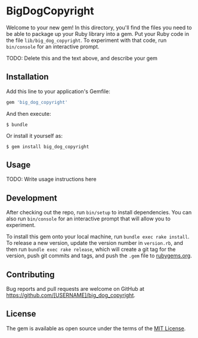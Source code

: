 # BigDogCopyright

Welcome to your new gem! In this directory, you'll find the files you need to be able to package up your Ruby library into a gem. Put your Ruby code in the file `lib/big_dog_copyright`. To experiment with that code, run `bin/console` for an interactive prompt.

TODO: Delete this and the text above, and describe your gem

## Installation

Add this line to your application's Gemfile:

```ruby
gem 'big_dog_copyright'
```

And then execute:

    $ bundle

Or install it yourself as:

    $ gem install big_dog_copyright

## Usage

TODO: Write usage instructions here

## Development

After checking out the repo, run `bin/setup` to install dependencies. You can also run `bin/console` for an interactive prompt that will allow you to experiment.

To install this gem onto your local machine, run `bundle exec rake install`. To release a new version, update the version number in `version.rb`, and then run `bundle exec rake release`, which will create a git tag for the version, push git commits and tags, and push the `.gem` file to [rubygems.org](https://rubygems.org).

## Contributing

Bug reports and pull requests are welcome on GitHub at https://github.com/[USERNAME]/big_dog_copyright.

## License

The gem is available as open source under the terms of the [MIT License](https://opensource.org/licenses/MIT).
